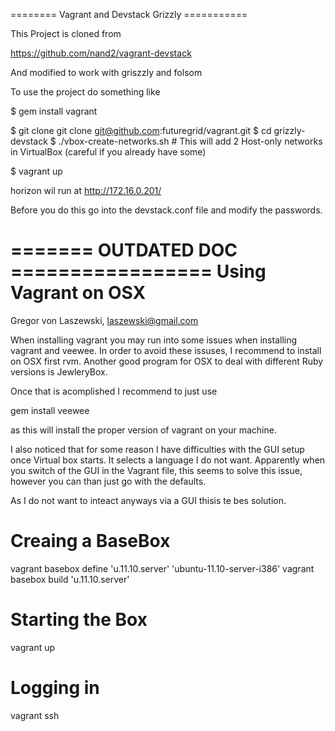======== Vagrant and Devstack Grizzly ===========

This Project is cloned from 

https://github.com/nand2/vagrant-devstack

And modified to work with griszzly and folsom

To use the project do something like

$ gem install vagrant


$ git clone git clone git@github.com:futuregrid/vagrant.git
$ cd grizzly-devstack
$ ./vbox-create-networks.sh # This will add 2 Host-only networks in VirtualBox (careful if you already have some)

$ vagrant up

horizon wil run at http://172.16.0.201/

Before you do this go into the devstack.conf file and modify the passwords.


======= OUTDATED  DOC =================
Using Vagrant on OSX
====================

Gregor von Laszewski, laszewski@gmail.com







When installing vagrant you may run into some issues when installing
vagrant and veewee. In order to avoid these issuses, I recommend to
install on OSX first rvm. Another good program for OSX to deal with different Ruby versions is JewleryBox.

Once that is acomplished I recommend to just use

  gem install veewee

as this will install the proper version of vagrant on your machine.

I also noticed that for some reason I have difficulties with the GUI
setup once Virtual box starts. It selects a language I do not
want. Apparently when you switch of the GUI in the Vagrant file, this
seems to solve this issue, however you can than just go with the
defaults.

As I do not want to inteact anyways via a GUI thisis te bes solution.

Creaing a BaseBox
=================

  vagrant basebox define 'u.11.10.server' 'ubuntu-11.10-server-i386'
  vagrant basebox build 'u.11.10.server'

Starting the Box
================

  vagrant up

Logging in
==========

  vagrant ssh
 
